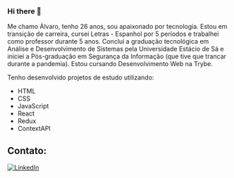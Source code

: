 ### Hi there 👋
Me chamo Álvaro, tenho 26 anos, sou apaixonado por tecnologia.
Estou em transição de carreira, cursei Letras - Espanhol por 5 períodos e trabalhei como professor durante 5 anos.
Concluí a graduação tecnológica em Análise e Desenvolvimento de Sistemas pela Universidade Estácio de Sá e iniciei a Pós-graduação em Segurança da Informação (que tive que trancar durante a pandemia).
Estou cursando Desenvolvimento Web na Trybe.

Tenho desenvolvido projetos de estudo utilizando:
- HTML
- CSS
- JavaScript
- React
- Redux
- ContextAPI

## Contato:

<a href="[https://github.com/alvarogularte]"><img alt="LinkedIn" src="https://img.shields.io/badge/LinkedIn-0077B5?style=for-the-badge&logo=linkedin&logoColor=white" /></a>

